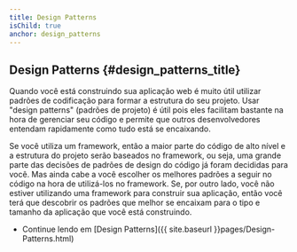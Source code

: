 ```yaml
---
title: Design Patterns
isChild: true
anchor: design_patterns
---
```


## Design Patterns {#design_patterns_title}

Quando você está construindo sua aplicação web é muito útil utilizar padrões de codificação para formar a estrutura do
seu projeto. Usar "design patterns" (padrões de projeto) é útil pois eles facilitam bastante na hora de gerenciar seu
código e permite que outros desenvolvedores entendam rapidamente como tudo está se encaixando.

Se você utiliza um framework, então a maior parte do código de alto nível e a estrutura do projeto serão baseados no 
framework, ou seja, uma grande parte das decisões de padrões de design do código já foram decididas para você. Mas ainda 
cabe a você escolher os melhores padrões a seguir no código na hora de utilizá-los no framework. Se, por outro lado, 
você não estiver utilizando uma framework para construir sua aplicação, então você terá que descobrir os padrões que 
melhor se encaixam para o tipo e tamanho da aplicação que você está construindo.

* Continue lendo em [Design Patterns]({{ site.baseurl }}pages/Design-Patterns.html)
